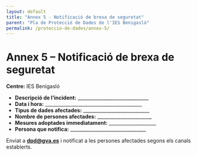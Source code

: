 ```yaml
---
layout: default
title: "Annex 5 - Notificació de brexa de seguretat"
parent: "Pla de Protecció de Dades de l'IES Benigasló"
permalink: /proteccio-de-dades/annex-5/
---
```


# Annex 5 – Notificació de brexa de seguretat

**Centre:** IES Benigasló  

- **Descripció de l’incident:** ______________________________  
- **Data i hora:** _________________________________________  
- **Tipus de dades afectades:** ____________________________  
- **Nombre de persones afectades:** _______________________  
- **Mesures adoptades immediatament:** ____________________  
- **Persona que notifica:** ________________________________  

Enviat a **dpd@gva.es** i notificat a les persones afectades segons els canals establerts.
